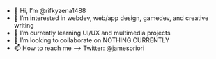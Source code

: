 - 👋 Hi, I’m @rifkyzena1488
- 👀 I’m interested in webdev, web/app design, gamedev, and creative writing
- 🌱 I’m currently learning UI/UX and multimedia projects
- 💞️ I’m looking to collaborate on NOTHING CURRENTLY
- 📫 How to reach me --> Twitter: @jamespriori

<!---
rifkyzena1488/rifkyzena1488 is a ✨ special ✨ repository because its `README.md` (this file) appears on your GitHub profile.
You can click the Preview link to take a look at your changes.
--->
